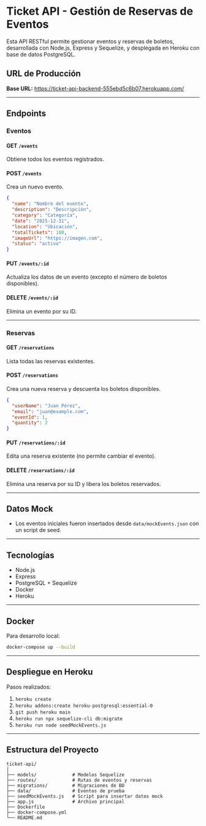 # Ticket API - Gestión de Reservas de Eventos

Esta API RESTful permite gestionar eventos y reservas de boletos, desarrollada con Node.js, Express y Sequelize, y desplegada en Heroku con base de datos PostgreSQL.

## URL de Producción

**Base URL:** https://ticket-api-backend-555ebd5c6b07.herokuapp.com/

---

## Endpoints

### Eventos

#### GET `/events`
Obtiene todos los eventos registrados.

#### POST `/events`
Crea un nuevo evento.

```json
{
  "name": "Nombre del evento",
  "description": "Descripción",
  "category": "Categoría",
  "date": "2025-12-31",
  "location": "Ubicación",
  "totalTickets": 100,
  "imageUrl": "https://imagen.com",
  "status": "activo"
}
```

#### PUT `/events/:id`
Actualiza los datos de un evento (excepto el número de boletos disponibles).

#### DELETE `/events/:id`
Elimina un evento por su ID.

---

### Reservas

#### GET `/reservations`
Lista todas las reservas existentes.

#### POST `/reservations`
Crea una nueva reserva y descuenta los boletos disponibles.

```json
{
  "userName": "Juan Pérez",
  "email": "juan@example.com",
  "eventId": 1,
  "quantity": 2
}
```

#### PUT `/reservations/:id`
Edita una reserva existente (no permite cambiar el evento).

#### DELETE `/reservations/:id`
Elimina una reserva por su ID y libera los boletos reservados.

---

## Datos Mock

- Los eventos iniciales fueron insertados desde `data/mockEvents.json` con un script de seed.

---

## Tecnologías

- Node.js
- Express
- PostgreSQL + Sequelize
- Docker
- Heroku

---

## Docker

Para desarrollo local:
```bash
docker-compose up --build
```

---

## Despliegue en Heroku

Pasos realizados:

1. `heroku create`
2. `heroku addons:create heroku-postgresql:essential-0`
3. `git push heroku main`
4. `heroku run npx sequelize-cli db:migrate`
5. `heroku run node seedMockEvents.js`

---

## Estructura del Proyecto

```
ticket-api/
│
├── models/             # Modelos Sequelize
├── routes/             # Rutas de eventos y reservas
├── migrations/         # Migraciones de BD
├── data/               # Eventos de prueba
├── seedMockEvents.js   # Script para insertar datos mock
├── app.js              # Archivo principal
├── Dockerfile
├── docker-compose.yml
└── README.md
```
